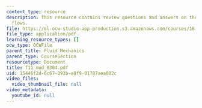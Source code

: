 ```yaml
---
content_type: resource
description: This resource contains review questions and answers on the topic of compressible
  flows.
file: https://ol-ocw-studio-app-production.s3.amazonaws.com/courses/16-01-unified-engineering-i-ii-iii-iv-fall-2005-spring-2006/15446f2d6c67393ba8f901787aea002c_f11_mud_0304.pdf
file_type: application/pdf
learning_resource_types: []
ocw_type: OCWFile
parent_title: Fluid Mechanics
parent_type: CourseSection
resourcetype: Document
title: f11_mud_0304.pdf
uid: 15446f2d-6c67-393b-a8f9-01787aea002c
video_files:
  video_thumbnail_file: null
video_metadata:
  youtube_id: null
---
```


